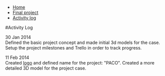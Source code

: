 <ul class="breadcrumbs">
	<li><a href="../index.html">Home</a></li>
	<li><a href="./index.html">Final project</a></li>
	<li class="current"><a href="./log.html">Activity log</a></li>
</ul>


#Activity Log

<span class="label">30 Jan 2014</span>
<br/>
Defined the basic project concept and made initial 3d models for the case. 
Setup the project milestones and Trello in order to track progress.

<span class="label">11 Feb 2014</span>
<br/>
Created [logo](../images/week02/logo.png) and defined name for the project: "PACO". Created a more detailed 3D model for the project case.



